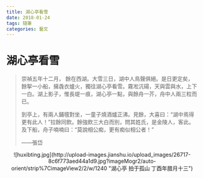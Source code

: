 ```yaml
---
title: 湖心亭看雪
date: 2018-01-24
tags: 隨筆
categories: 藝文
---
```







# 湖心亭看雪

> 崇禎五年十二月， 餘在西湖。大雪三日，湖中人鳥聲俱絕。是日更定矣，餘挐一小船，擁毳衣爐火，獨往湖心亭看雪。霧凇沆碭，天與雲與水，上下一白。湖上影子，惟長堤一痕，湖心亭一點，與餘舟一芥，舟中人兩三粒而已。
>
> 到亭上，有兩人鋪氊對坐，一童子燒酒爐正沸。見餘，大喜曰：“湖中焉得更有此人！”拉餘同飲。餘強飲三大白而別，問其姓氏，是金陵人，客此。及下船，舟子喃喃曰：“莫說相公痴，更有痴似相公者！”
>
> ——張岱

<center>![huxibting.jpg](http://upload-images.jianshu.io/upload_images/26717-8c6f773aed44a1d9.jpg?imageMogr2/auto-orient/strip%7CimageView2/2/w/1240 "湖心亭 拍于孤山 丁酉年腊月十三")</center>

